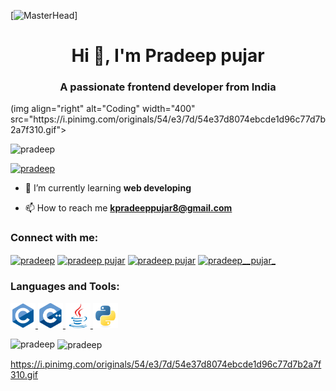 [![MasterHead](https://cdni.iconscout.com/illustration/premium/thumb/coding-project-1884980-1597918.png)]

<h1 align="center">Hi 👋, I'm Pradeep pujar</h1>
<h3 align="center">A passionate frontend developer from India</h3>
(img align="right" alt="Coding" width="400" src="https://i.pinimg.com/originals/54/e3/7d/54e37d8074ebcde1d96c77d7b2a7f310.gif">



<p align="left"> <img src="https://komarev.com/ghpvc/?username=pradeep&label=Profile%20views&color=0e75b6&style=flat" alt="pradeep" /> </p>

<p align="left"> <a href="https://twitter.com/pradeep" target="blank"><img src="https://img.shields.io/twitter/follow/pradeep?logo=twitter&style=for-the-badge" alt="pradeep" /></a> </p>

- 🌱 I’m currently learning **web developing**

- 📫 How to reach me **kpradeeppujar8@gmail.com**

<h3 align="left">Connect with me:</h3>
<p align="left">
<a href="https://twitter.com/pradeep" target="blank"><img align="center" src="https://raw.githubusercontent.com/rahuldkjain/github-profile-readme-generator/master/src/images/icons/Social/twitter.svg" alt="pradeep" height="30" width="40" /></a>
<a href="https://linkedin.com/in/pradeep pujar" target="blank"><img align="center" src="https://raw.githubusercontent.com/rahuldkjain/github-profile-readme-generator/master/src/images/icons/Social/linked-in-alt.svg" alt="pradeep pujar" height="30" width="40" /></a>
<a href="https://fb.com/pradeep pujar" target="blank"><img align="center" src="https://raw.githubusercontent.com/rahuldkjain/github-profile-readme-generator/master/src/images/icons/Social/facebook.svg" alt="pradeep pujar" height="30" width="40" /></a>
<a href="https://instagram.com/pradeep__pujar_" target="blank"><img align="center" src="https://raw.githubusercontent.com/rahuldkjain/github-profile-readme-generator/master/src/images/icons/Social/instagram.svg" alt="pradeep__pujar_" height="30" width="40" /></a>
</p>

<h3 align="left">Languages and Tools:</h3>
<p align="left"> <a href="https://www.cprogramming.com/" target="_blank" rel="noreferrer"> <img src="https://raw.githubusercontent.com/devicons/devicon/master/icons/c/c-original.svg" alt="c" width="40" height="40"/> </a> <a href="https://www.w3schools.com/cpp/" target="_blank" rel="noreferrer"> <img src="https://raw.githubusercontent.com/devicons/devicon/master/icons/cplusplus/cplusplus-original.svg" alt="cplusplus" width="40" height="40"/> </a> <a href="https://www.java.com" target="_blank" rel="noreferrer"> <img src="https://raw.githubusercontent.com/devicons/devicon/master/icons/java/java-original.svg" alt="java" width="40" height="40"/> </a> <a href="https://www.python.org" target="_blank" rel="noreferrer"> <img src="https://raw.githubusercontent.com/devicons/devicon/master/icons/python/python-original.svg" alt="python" width="40" height="40"/> </a> </p>

<p><img align="left" src="https://github-readme-stats.vercel.app/api/top-langs?username=pradeep&show_icons=true&locale=en&layout=compact" alt="pradeep" /></p>

<p>&nbsp;<img align="center" src="https://github-readme-stats.vercel.app/api?username=pradeep&show_icons=true&locale=en" alt="pradeep" /></p>






https://i.pinimg.com/originals/54/e3/7d/54e37d8074ebcde1d96c77d7b2a7f310.gif
